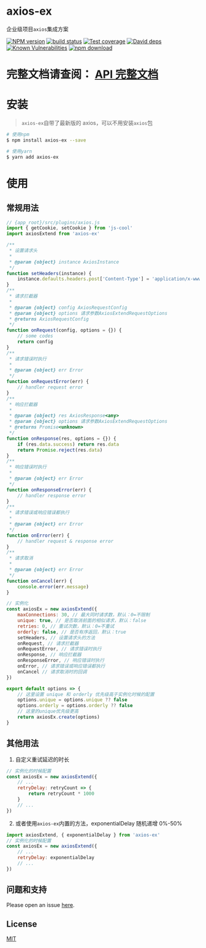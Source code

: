 # axios-ex

企业级项目`axios`集成方案

[![NPM version][npm-image]][npm-url]
[![build status][travis-image]][travis-url]
[![Test coverage][codecov-image]][codecov-url]
[![David deps][david-image]][david-url]
[![Known Vulnerabilities][snyk-image]][snyk-url]
[![npm download][download-image]][download-url]

[npm-image]: https://img.shields.io/npm/v/axios-ex.svg?style=flat-square
[npm-url]: https://npmjs.org/package/axios-ex
[travis-image]: https://travis-ci.com/saqqdy/axios-ex.svg?branch=master
[travis-url]: https://travis-ci.com/saqqdy/axios-ex
[codecov-image]: https://img.shields.io/codecov/c/github/saqqdy/axios-ex.svg?style=flat-square
[codecov-url]: https://codecov.io/github/saqqdy/axios-ex?branch=master
[david-image]: https://img.shields.io/david/saqqdy/axios-ex.svg?style=flat-square
[david-url]: https://david-dm.org/saqqdy/axios-ex
[snyk-image]: https://snyk.io/test/npm/axios-ex/badge.svg?style=flat-square
[snyk-url]: https://snyk.io/test/npm/axios-ex
[download-image]: https://img.shields.io/npm/dm/axios-ex.svg?style=flat-square
[download-url]: https://npmjs.org/package/axios-ex

# **完整文档请查阅： [API 完整文档](./docs/modules.md)**

# 安装

> `axios-ex`自带了最新版的 axios，可以不用安装`axios`包

```bash
# 使用npm
$ npm install axios-ex --save

# 使用yarn
$ yarn add axios-ex
```

# 使用

## 常规用法

```js
// {app_root}/src/plugins/axios.js
import { getCookie, setCookie } from 'js-cool'
import axiosExtend from 'axios-ex'

/**
 * 设置请求头
 *
 * @param {object} instance AxiosInstance
 */
function setHeaders(instance) {
    instance.defaults.headers.post['Content-Type'] = 'application/x-www-form-urlencoded'
}
/**
 * 请求拦截器
 *
 * @param {object} config AxiosRequestConfig
 * @param {object} options 请求参数AxiosExtendRequestOptions
 * @returns AxiosRequestConfig
 */
function onRequest(config, options = {}) {
    // some codes
    return config
}
/**
 * 请求错误时执行
 *
 * @param {object} err Error
 */
function onRequestError(err) {
    // handler request error
}
/**
 * 响应拦截器
 *
 * @param {object} res AxiosResponse<any>
 * @param {object} options 请求参数AxiosExtendRequestOptions
 * @returns Promise<unknown>
 */
function onResponse(res, options = {}) {
    if (res.data.success) return res.data
    return Promise.reject(res.data)
}
/**
 * 响应错误时执行
 *
 * @param {object} err Error
 */
function onResponseError(err) {
    // handler response error
}
/**
 * 请求错误或响应错误都执行
 *
 * @param {object} err Error
 */
function onError(err) {
    // handler request & response error
}
/**
 * 请求取消
 *
 * @param {object} err Error
 */
function onCancel(err) {
    console.error(err.message)
}

// 实例化
const axiosEx = new axiosExtend({
    maxConnections: 30, // 最大同时请求数，默认：0=不限制
    unique: true, // 是否取消前面的相似请求，默认：false
    retries: 0, // 重试次数，默认：0=不重试
    orderly: false, // 是否有序返回，默认：true
    setHeaders, // 设置请求头的方法
    onRequest, // 请求拦截器
    onRequestError, // 请求错误时执行
    onResponse, // 响应拦截器
    onResponseError, // 响应错误时执行
    onError, // 请求错误或响应错误都执行
    onCancel // 请求取消时的回调
})

export default options => {
    // 这里设置 unique 和 orderly 优先级高于实例化时候的配置
    options.unique = options.unique ?? false
    options.orderly = options.orderly ?? false
    // 这里的unique优先级更高
    return axiosEx.create(options)
}
```

## 其他用法

1. 自定义重试延迟的时长

```js
// 实例化的时候配置
const axiosEx = new axiosExtend({
    // ...
    retryDelay: retryCount => {
        return retryCount * 1000
    }
    // ...
})
```

2. 或者使用`axios-ex`内置的方法，exponentialDelay 随机递增 0%-50%

```js
import axiosExtend, { exponentialDelay } from 'axios-ex'
// 实例化的时候配置
const axiosEx = new axiosExtend({
    // ...
    retryDelay: exponentialDelay
    // ...
})
```

## 问题和支持

Please open an issue [here](https://github.com/saqqdy/axios-ex/issues).

## License

[MIT](LICENSE)
